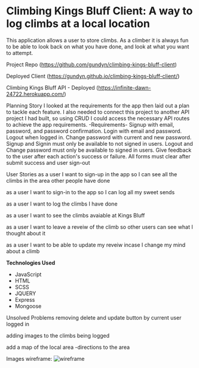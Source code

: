 # Climbing Kings Bluff Client: A way to log climbs at a local location

This application allows a user to store climbs. As a climber it is always fun to be able to look back on what you have done, and look at what you want to attempt. 

Project Repo
(https://github.com/gundyn/climbing-kings-bluff-client)

Deployed Client
(https://gundyn.github.io/climbing-kings-bluff-client/)

Climbing Kings Bluff API - Deployed
(https://infinite-dawn-24722.herokuapp.com/)

Planning Story
I looked at the requirements for the app then laid out a plan to tackle each feature. I also needed to connect this project to another API project I had built, so using CRUD I could access the necessary API routes to achieve the app requirements. 
-Requirements-
Signup with email, password, and password confirmation.
Login with email and password.
Logout when logged in.
Change password with current and new password.
Signup and Signin must only be available to not signed in users.
Logout and Change password must only be available to signed in users.
Give feedback to the user after each action's success or failure.
All forms must clear after submit success and user sign-out

User Stories
as a user I want to sign-up in the app so I can see all the climbs in the area other people have done

as a user I want to sign-in to the app so I can log all my sweet sends

as a user I want to log the climbs I have done

as a user I want to see the climbs avaiable at Kings Bluff

as a user I want to leave a reveiw of the climb so other users can see what I thought about it

as a user I want to be able to update my reveiw incase I change my mind about a climb


**Technologies Used**
- JavaScript
- HTML
- SCSS 
- JQUERY
- Express
- Mongoose

Unsolved Problems
removing delete and update button by current user logged in 

adding images to the climbs being logged

add a map of the local area
  -directions to the area
  
Images
wireframe:
![wireframe](https://imgur.com/VGPQ2Y3)
